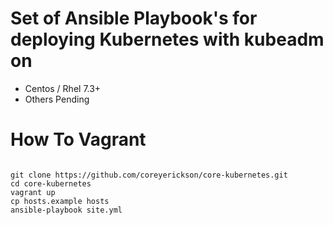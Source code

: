 # Set of Ansible Playbook's for deploying Kubernetes with kubeadm on

* Centos / Rhel 7.3+
* Others Pending


# How To Vagrant

```

git clone https://github.com/coreyerickson/core-kubernetes.git
cd core-kubernetes
vagrant up
cp hosts.example hosts
ansible-playbook site.yml

```
